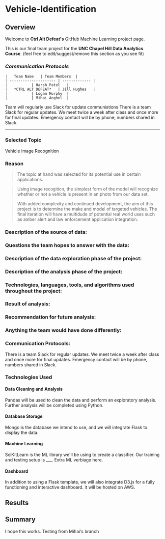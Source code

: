 # Vehicle-Identification
## Overview

Welcome to **Ctrl Alt Defeat's** GitHub Machine Learning project page. 

This is our final team project for the **UNC Chapel Hill Data Analytics Course**. (feel free to edit/suggest/remove this section as you see fit)

### *Communication Protocols*

	|	Team Name	| Team Members	|
	| ---------------------	| -------------	|
	|			| Harsh Patel	|           	
	|   *CTRL ALT DEFEAT*	| Jill Hughes	|
	|			| Logan Murphy	|
	|			| Mihai Anghel	|

Team will regularly use Slack for update communiations There is a team Slack for regular updates. We meet twice a week after class and once more for final updates.
Emergency contact will be by phone, numbers shared in Slack.
___
### **Selected Topic**

Vehicle Image Recognition

### **Reason**

> The topic at hand was selected for its potential use in certain applications. 

> Using image recogition, the simplest form of the model will recognize whether or not a vehicle is present in an photo from our data set. 

> With added complexity and continued development, the aim of this project is to determine the make and model of targeted vehicles. The final iteration will have a multidude of potential real world uses such as amber alert and law enforcement application integration. 

### **Description of the source of data:**

### **Questions the team hopes to answer with the data:**

### **Description of the data exploration phase of the project:**

### **Description of the analysis phase of the project:**

### **Technologies, languages, tools, and algorithms used throughout the project:**

### **Result of analysis:**

### **Recommendation for future analysis:**

### **Anything the team would have done differently:**


### **Communication Protocols:**
There is a team Slack for regular updates. We meet twice a week after class and once more for final updates.
Emergency contact will be by phone, numbers shared in Slack.


### Technologies Used
#### Data Cleaning and Analysis
Pandas will be used to clean the data and perform an exploratory analysis. Further analysis will be completed using Python.

#### Database Storage
Mongo is the database we intend to use, and we will integrate Flask to display the data.

#### Machine Learning
SciKitLearn is the ML library we'll be using to create a classifier. Our training and testing setup is ___. Extra ML verbiage here.

#### Dashboard
In addition to using a Flask template, we will also integrate D3.js for a fully functioning and interactive dashboard. It will be hosted on AWS.

## Results

## Summary
I hope this works. Testing from Mihai's branch